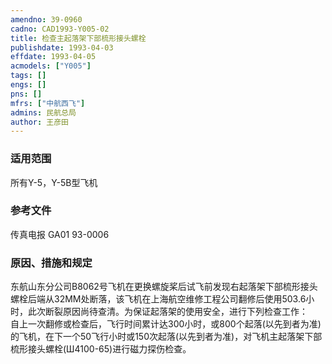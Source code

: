 ```yaml
---
amendno: 39-0960  
cadno: CAD1993-Y005-02  
title: 检查主起落架下部梳形接头螺栓  
publishdate: 1993-04-03  
effdate: 1993-04-05  
acmodels: ["Y005"]  
tags: []  
engs: []  
pns: []  
mfrs: ["中航西飞"]  
admins: 民航总局  
author: 王彦田  
---
```

  
### 适用范围  
所有Y-5，Y-5B型飞机  
  
<!--more-->  
### 参考文件  
  传真电报 GA01 93-0006  
  
### 原因、措施和规定  

  东航山东分公司B8062号飞机在更换螺旋桨后试飞前发现右起落架下部梳形接头螺栓后端从32MM处断落，该飞机在上海航空维修工程公司翻修后使用503.6小时，此次断裂原因尚待查清。为保证起落架的使用安全，进行下列检查工作：  
  自上一次翻修或检查后，飞行时间累计达300小时，或800个起落(以先到者为准)的飞机，在下一个50飞行小时或150次起落(以先到者为准)，对飞机主起落架下部梳形接头螺栓(Ш4100-65)进行磁力探伤检查。  
